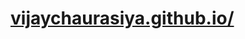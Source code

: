 <div>
  <p><a href="https://vijaychaurasiya.github.io/urja-profile/"><h1>vijaychaurasiya.github.io/</h2></a></p>
    </div>
